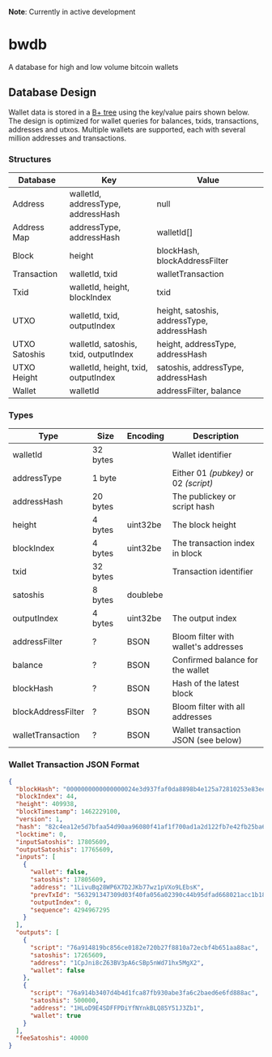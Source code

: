 **Note**: Currently in active development

# bwdb

A database for high and low volume bitcoin wallets

## Database Design

Wallet data is stored in a [B+ tree](https://en.wikipedia.org/wiki/B%2B_tree) using the key/value pairs shown below. The design is optimized for wallet queries for balances, txids, transactions, addresses and utxos. Multiple wallets are supported, each with several million addresses and transactions.

### Structures

Database    | Key | Value
----------- | ------------ | -------------
Address | walletId, addressType, addressHash  | null
Address Map | addressType, addressHash | walletId[]
Block | height | blockHash, blockAddressFilter
Transaction | walletId, txid | walletTransaction
Txid | walletId, height, blockIndex | txid
UTXO | walletId, txid, outputIndex | height, satoshis, addressType, addressHash
UTXO Satoshis | walletId, satoshis, txid, outputIndex | height, addressType, addressHash
UTXO Height | walletId, height, txid, outputIndex | satoshis, addressType, addressHash
Wallet | walletId | addressFilter, balance

### Types

Type    | Size | Encoding | Description
----------- | ------------ | ------------- | ----------
walletId    | 32 bytes  |  | Wallet identifier
addressType | 1 byte |  | Either 01 *(pubkey)* or 02 *(script)*
addressHash | 20 bytes | | The publickey or script hash
height | 4 bytes | uint32be | The block height
blockIndex | 4 bytes | uint32be | The transaction index in block
txid | 32 bytes |  | Transaction identifier
satoshis | 8 bytes | doublebe |
outputIndex | 4 bytes | uint32be | The output index
addressFilter | ? | BSON | Bloom filter with wallet's addresses
balance | ? | BSON | Confirmed balance for the wallet
blockHash | ? | BSON | Hash of the latest block
blockAddressFilter | ? | BSON | Bloom filter with all addresses
walletTransaction | ? | BSON | Wallet transaction JSON (see below)

### Wallet Transaction JSON Format

```json
{
  "blockHash": "0000000000000000024e3d937faf0da8898b4e125a72810253e83ee53e0188a8",
  "blockIndex": 44,
  "height": 409938,
  "blockTimestamp": 1462229100,
  "version": 1,
  "hash": "82c4ea12e5d7bfaa54d90aa96080f41af1f700ad1a2d122fb7e42fb25ba66e78",
  "locktime": 0,
  "inputSatoshis": 17805609,
  "outputSatoshis": 17765609,
  "inputs": [
    {
      "wallet": false,
      "satoshis": 17805609,
      "address": "1LivuBq28WP6X7D2JKb77wz1pVXo9LEbsK",
      "prevTxId": "563291347309d03f40fa056a02390c44b95dfad668021acc1b18dded8d355c33",
      "outputIndex": 0,
      "sequence": 4294967295
    }
  ],
  "outputs": [
    {
      "script": "76a914819bc856ce0182e720b27f8810a72ecbf4b651aa88ac",
      "satoshis": 17265609,
      "address": "1CpJni8cZ63BV3pA6cSBp5nWd71hx5MgX2",
      "wallet": false
    },
    {
      "script": "76a914b3407d4b4d1fca87fb930abe3fa6c2baed6e6fd888ac",
      "satoshis": 500000,
      "address": "1HLoD9E4SDFFPDiYfNYnkBLQ85Y51J3Zb1",
      "wallet": true
    }
  ],
  "feeSatoshis": 40000
}
```
